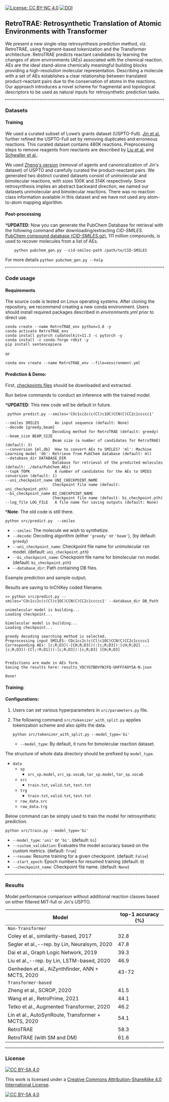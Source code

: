 [![License: CC BY-NC 4.0](https://img.shields.io/badge/License-CC_BY--NC_4.0-lightgrey.svg)](https://creativecommons.org/licenses/by-nc/4.0/) 
[![DOI](https://zenodo.org/badge/394543593.svg)](https://zenodo.org/badge/latestdoi/394543593)


## RetroTRAE: Retrosynthetic Translation of Atomic Environments with Transformer
We present a new single-step retrosynthesis prediction method, viz. RetroTRAE, using fragment-based tokenization and the Transformer architecture. RetroTRAE predicts reactant candidates by learning the changes of atom environments (AEs) associated with the chemical reaction. AEs are the ideal stand-alone chemically meaningful building blocks providing a high-resolution molecular representation. Describing a molecule with a set of AEs establishes a clear relationship between translated product-reactant pairs due to the conservation of atoms in the reactions. Our approach introduces a novel scheme for fragmental and topological descriptors to be used as natural inputs for retrosynthetic prediction tasks.

<hr style="background: transparent; border: 0.2px dashed;"/>

### Datasets
#### Training

We used a curated subset of Lowe’s grants dataset (USPTO-Full). [Jin et al.](https://github.com/wengong-jin/nips17-rexgen) further refined the USPTO-Full set by removing duplicates and erroneous reactions. This curated dataset contains 480K reactions.
Preprocessing steps to remove reagents from reactants are described by [Liu et al.](https://github.com/pandegroup/reaction_prediction_seq2seq) and [Schwaller et al.](https://github.com/ManzoorElahi/organic-chemistry-reaction-prediction-using-NMT).

We used [Zheng's version](https://github.com/sysu-yanglab/Self-Corrected-Retrosynthetic-Reaction-Predictor/tree/master/data) (removal of agents and canonicalization of Jin's dataset) of USPTO and carefully curated the product-reactant pairs. 
We generated two distinct curated datasets consist of unimolecular and bimolecular reactions, with sizes 100K and 314K respectively.
Since retrosynthesis implies an abstract backward direction, we named our datasets unimolecular and bimolecular reactions.
There was no reaction class information available in this dataset and we have not used any atom-to-atom mapping algorithm.

#### Post-processing

***UPDATED**:
Now you can generate the PubChem Database for retrieval with the following command after downloading/extracting *CID-SMILES*. 
[PubChem compound database (_CID-SMILES.gz_)](https://ftp.ncbi.nlm.nih.gov/pubchem/Compound/Extras/CID-SMILES.gz), 111 million compounds, is used to recover molecules from a list of AEs.
```shell
    python pubchem_gen.py --cid-smiles-path /path/to/CID-SMILES
```
For more details `python pubchem_gen.py --help`

<hr style="background: transparent; border: 0.5px dashed;"/>

### Code usage

#### Requirements
The source code is tested on Linux operating systems. After cloning the repository, we recommend creating a new conda environment. Users should install required packages described in _environments.yml_ prior to direct use.

   ```shell
   conda create --name RetroTRAE_env python=3.8 -y
   conda activate RetroTRAE_env
   conda install pytorch cudatoolkit=11.3 -c pytorch -y
   conda install -c conda-forge rdkit -y
   pip install sentencepiece
   
   ```
   or

   ```shell
   conda env create --name RetroTRAE_env --file=environment.yml
   ```
   
#### Prediction & Demo:

First, [checkpoints files](https://drive.google.com/file/d/1ZIIFwLzFuJEBTl1Zwq3qBEjOvejN4O5H/view?usp=sharing) should be downloaded and extracted.

Run below commands to conduct an inference with the trained model.
 
***UPDATED**: This new code will be default in future. 
  ```shell
   python predict.py --smiles='COc1cc2c(c(Cl)c1OC)CCN(C)CC2c1ccccc1' 
   ```
   ```shell
--smiles SMILES       An input sequence (default: None)                                                                                                          
  --decode {greedy,beam}                                                                                                                                           
                        Decoding method for RetroTRAE (default: greedy)                                                                                            
  --beam_size BEAM_SIZE                                                                                                                                            
                        Beam size (a number of candidates for RetroTRAE) (default: 3)                                                                              
  --conversion {ml,db}  How to convert AEs to SMILES? 'ml': Machine Learning model 'db': Retrieve from PubChem database (default: ml)                              
  --database_dir DATABASE_DIR                                                                                                                                      
                        Database for retrieval of the predicted molecules (default: ./data/PubChem_AEs)                                                            
  --topk TOPK           A number of candidates for the AEs to SMIES conversion (default: 1)                                                                        
  --uni_checkpoint_name UNI_CHECKPOINT_NAME                                                                                                                        
                        Checkpoint file name (default: uni_checkpoint.pth)                                                                                         
  --bi_checkpoint_name BI_CHECKPOINT_NAME                                                                                                                          
                        Checkpoint file name (default: bi_checkpoint.pth)                                                                                          
  --log_file LOG_FILE   A file name for saving outputs (default: None)
   ```
   
 ***Note**: The old code is still there. 


   ```shell
   python src/predict.py  --smiles
   ```
   - `--smiles`: The molecule we wish to synthetize.
   - `--decode`: Decoding algorithm (either `'greedy'` or `'beam'`), (by default: `greedy`)
   - `--uni_checkpoint_name`: Checkpoint file name for unimolecular rxn model. (default: `uni_checkpoint.pth`)
   - `--bi_checkpoint_name`: Checkpoint file name for bimolecular rxn model. (default: `bi_checkpoint.pth`)
   - `--database_dir`: Path containing DB files.

Example prediction and sample output;

Results are saving to InChIKey coded filename.

   ```shell
   >> python src/predict.py --smiles='COc1cc2c(c(Cl)c1OC)CCN(C)CC2c1ccccc1' --database_dir DB_Path

   unimolecular model is building...
   Loading checkpoint...

   bimolecular model is building...
   Loading checkpoint...

   greedy decoding searching method is selected.
   Preprocessing input SMILES: COc1cc2c(c(Cl)c1OC)CCN(C)CC2c1ccccc1
   Corresponding AEs: [c;R;D3](-[CH;R;D3])(:[c;R;D3]):[cH;R;D2] ... [c;R;D3](-[Cl;!R;D1])(:[c;R;D3]):[c;R;D3] [CH;R;D3]


   Predictions are made in AEs form.
   Saving the results here: results_VDCYGTBDVYWJFQ-UHFFFAOYSA-N.json

   Done!
   ```

#### Training:

#### Configurations:

1. Users can set various hyperparameters in `src/parameters.py` file.

2. The following command `src/tokenizer_with_split.py` applies tokenization scheme and also splits the data.

   ```shell
   python src/tokenizer_with_split.py --model_type='bi'
   ```
   - `--model_type`: By default, it runs for bimolecular reaction dataset. 

The structure of whole data directory should be prefixed by `model_type`.

   - `data`
     - `sp`
       - `src_sp.model`, `src_sp.vocab`, `tar_sp.model`, `tar_sp.vocab`
     - `src`
       - `train.txt`, `valid.txt`, `test.txt`
     - `trg`
       - `train.txt`, `valid.txt`, `test.txt`
     - `raw_data.src`
     - `raw_data.trg`

Below command can be simply used to train the model for retrosynthetic prediction.

   ```shell
   python src/train.py --model_type='bi'
   ```
   - `--model_type`: `'uni'` or `'bi'`. (default: `bi`)
   - `--custom_validation`: Evaluates the model accuracy based on the custom metrics. (default: `True`)
   - `--resume`: Resume training for a given checkpoint. (default: `False`)
   - `--start_epoch`: Epoch numbers for resumed training (default: `0`)
   - `--checkpoint_name`: Checkpoint file name. (default: `None`)
   
   
<hr style="background: transparent; border: 0.5px dashed;"/>

   
### Results

Model performance comparison without additional reaction classes based on either filtered MIT-full or Jin's USPTO.
    
| Model       | top-1 accuracy (%)                         |
| -------------------- | ------------------------------------------------------------ |
| `Non-Transformer`       |                    |
| Coley et al., similarity-based, 2017      | 32.8                   |
| Segler et al.,--rep. by Lin, Neuralsym, 2020 |  47.8                  |
| Dai et al., Graph Logic Network, 2019 | 39.3                 |
| Liu et al.,--rep. by Lin, LSTM-based, 2020 | 46.9                   |
| Genheden et al., AiZynthfinder, ANN + MCTS, 2020 | 43-72                   |
| `Transformer-based`       |                    |
| Zheng et al., SCROP, 2020 | 41.5              |
| Wang et al., RetroPrime, 2021      | 44.1                   |
| Tetko et al., Augmented Transformer, 2020     |  46.2                  |
| Lin et al., AutoSynRoute, Transformer + MCTS, 2020     |      54.1              |
| RetroTRAE     |     58.3               |
| RetroTRAE (with SM and DM)      | 61.6                   |

<hr style="background: transparent; border: 0.5px dashed;"/>

### License

[![CC BY-SA 4.0][cc-by-sa-shield]][cc-by-sa]

This work is licensed under a
[Creative Commons Attribution-ShareAlike 4.0 International License][cc-by-sa].

[![CC BY-SA 4.0][cc-by-sa-image]][cc-by-sa]

[cc-by-sa]: http://creativecommons.org/licenses/by-sa/4.0/
[cc-by-sa-image]: https://licensebuttons.net/l/by-sa/4.0/88x31.png
[cc-by-sa-shield]: https://img.shields.io/badge/License-CC%20BY--SA%204.0-lightgrey.svg
